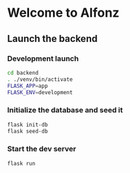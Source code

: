 # Welcome to Alfonz

## Launch the backend

### Development launch

```bash
cd backend
. ./venv/bin/activate
FLASK_APP=app
FLASK_ENV=development
```

### Initialize the database and seed it

```bash
flask init-db
flask seed-db
```

### Start the dev server

```bash
flask run
```